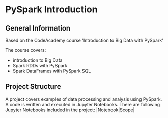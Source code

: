 # PySpark Introduction

## General Information
Based on the CodeAcademy course 'Introduction to Big Data with PySpark'

The course covers:
- introduction to Big Data
- Spark RDDs with PySpark
- Spark DataFrames with PySpark SQL

## Project Structure
A project covers examples of data processing and analysis using PySpark. A code is written and executed in Jupyter Notebooks.
There are following Jupyter Notebooks included in the project:
|Notebook|Scope|
